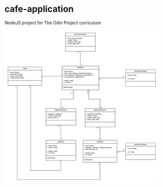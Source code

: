 # cafe-application
NodeJS project for The Odin Project curriculum

![](UML-diagram-v1.jpeg?raw=true)
